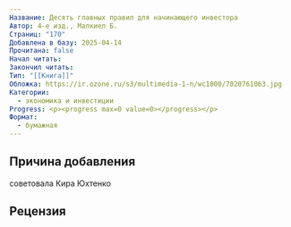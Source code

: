 ```yaml
---
Название: Десять главных правил для начинающего инвестора
Автор: 4-е изд., Малкиел Б.
Страниц: "170"
Добавлена в базу: 2025-04-14
Прочитана: false
Начал читать: 
Закончил читать: 
Тип: "[[Книга]]"
Обложка: https://ir.ozone.ru/s3/multimedia-1-n/wc1000/7020761063.jpg
Категории:
  - экономика и инвестиции
Progress: <p><progress max=0 value=0></progress></p>
Формат:
  - бумажная
---
```

## Причина добавления

советовала Кира Юхтенко

## Рецензия
